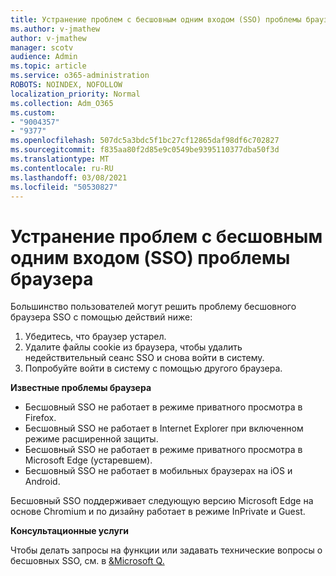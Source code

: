 ```yaml
---
title: Устранение проблем с бесшовным одним входом (SSO) проблемы браузера
ms.author: v-jmathew
author: v-jmathew
manager: scotv
audience: Admin
ms.topic: article
ms.service: o365-administration
ROBOTS: NOINDEX, NOFOLLOW
localization_priority: Normal
ms.collection: Adm_O365
ms.custom:
- "9004357"
- "9377"
ms.openlocfilehash: 507dc5a3bdc5f1bc27cf12865daf98df6c702827
ms.sourcegitcommit: f835aa80f2d85e9c0549be9395110377dba50f3d
ms.translationtype: MT
ms.contentlocale: ru-RU
ms.lasthandoff: 03/08/2021
ms.locfileid: "50530827"
---
```

# <a name="troubleshoot-seamless-single-sign-on-sso-browser-issues"></a>Устранение проблем с бесшовным одним входом (SSO) проблемы браузера

Большинство пользователей могут решить проблему бесшовного браузера SSO с помощью действий ниже:

1. Убедитесь, что браузер устарел.
2. Удалите файлы cookie из браузера, чтобы удалить недействительный сеанс SSO и снова войти в систему.
3. Попробуйте войти в систему с помощью другого браузера.

**Известные проблемы браузера**

- Бесшовный SSO не работает в режиме приватного просмотра в Firefox.
- Бесшовный SSO не работает в Internet Explorer при включенном режиме расширенной защиты.
- Бесшовный SSO не работает в режиме приватного просмотра в Microsoft Edge (устаревшем).
- Бесшовный SSO не работает в мобильных браузерах на iOS и Android.

Бесшовный SSO поддерживает следующую версию Microsoft Edge на основе Chromium и по дизайну работает в режиме InPrivate и Guest.

**Консультационные услуги**

Чтобы делать запросы на функции или задавать технические вопросы о бесшовных SSO, см. в [&Microsoft Q.](https://docs.microsoft.com/answers/topics/azure-ad-single-sign-on.html)
